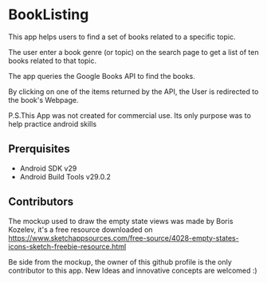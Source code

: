 # BookListing

This app helps users to find a set of books related to a specific topic.

The user enter a book genre (or topic) on the search page to get a list of ten books related to that topic. 

The app queries the Google Books API to find the books.  
 
By clicking on one of the items returned by the API, the User is redirected 
to the book's Webpage.

P.S.This App was not created for commercial use. Its only purpose was to help practice android skills

## Prerquisites 

* Android SDK v29
* Android Build Tools v29.0.2

## Contributors 

The mockup used to draw the empty state views was made by Boris Kozelev, it's a free resource downloaded on 
https://www.sketchappsources.com/free-source/4028-empty-states-icons-sketch-freebie-resource.html 

Be side from the mockup, the owner of this github profile is the only contributor to this app. New Ideas and
innovative concepts are welcomed :)
